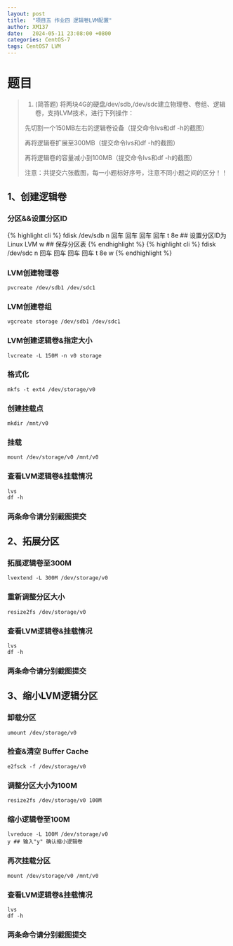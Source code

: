 ```yaml
---
layout: post
title:  "项目五 作业四 逻辑卷LVM配置"
author: XM137
date:   2024-05-11 23:08:00 +0800
categories: CentOS-7
tags: CentOS7 LVM
---
```


# 题目
> 1. (简答题)
> 将两块4G的硬盘/dev/sdb,/dev/sdc建立物理卷、卷组、逻辑卷，支持LVM技术，进行下列操作：
> 
> 先切割一个150MB左右的逻辑卷设备（提交命令lvs和df -h的截图）
> 
> 再将逻辑卷扩展至300MB（提交命令lvs和df -h的截图）
> 
> 再将逻辑卷的容量减小到100MB（提交命令lvs和df -h的截图）
> 
> 注意：共提交六张截图，每一小题标好序号，注意不同小题之间的区分！！

## 1、创建逻辑卷
### 分区&&设置分区ID
{% highlight cli %}
fdisk /dev/sdb
n
回车
回车
回车
回车
t
8e ## 设置分区ID为 Linux LVM
w ## 保存分区表
{% endhighlight %}
{% highlight cli %}
fdisk /dev/sdc
n
回车
回车
回车
回车
t
8e
w
{% endhighlight %}

### LVM创建物理卷
```CLI
pvcreate /dev/sdb1 /dev/sdc1
```
### LVM创建卷组
```CLI
vgcreate storage /dev/sdb1 /dev/sdc1
```
### LVM创建逻辑卷&指定大小
```CLI
lvcreate -L 150M -n v0 storage
```
### 格式化
```CLI
mkfs -t ext4 /dev/storage/v0
```
### 创建挂载点
```CLI
mkdir /mnt/v0
```
### 挂载
```CLI
mount /dev/storage/v0 /mnt/v0
```

### 查看LVM逻辑卷&挂载情况
```CLI
lvs
df -h
```
### 两条命令请分别截图提交


## 2、拓展分区
### 拓展逻辑卷至300M
```CLI
lvextend -L 300M /dev/storage/v0
```
### 重新调整分区大小
```CLI
resize2fs /dev/storage/v0
```
### 查看LVM逻辑卷&挂载情况
```CLI
lvs
df -h
```
### 两条命令请分别截图提交


## 3、缩小LVM逻辑分区
### 卸载分区
```CLI
umount /dev/storage/v0
```
### 检查&清空 Buffer Cache
```CLI
e2fsck -f /dev/storage/v0
```
### 调整分区大小为100M
```CLI
resize2fs /dev/storage/v0 100M
```
### 缩小逻辑卷至100M
```CLI
lvreduce -L 100M /dev/storage/v0
y ## 输入"y" 确认缩小逻辑卷
```
### 再次挂载分区
```CLI
mount /dev/storage/v0 /mnt/v0
```
### 查看LVM逻辑卷&挂载情况
```CLI
lvs
df -h
```
### 两条命令请分别截图提交
